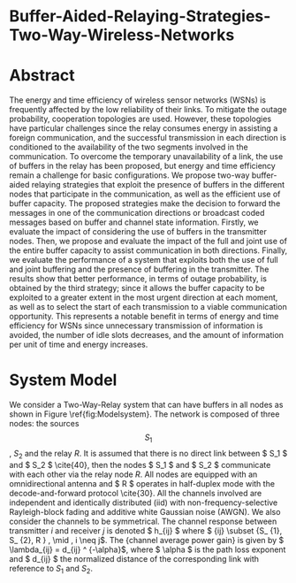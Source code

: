 # Buffer-Aided-Relaying-Strategies-Two-Way-Wireless-Networks

# Abstract
The energy and time efficiency of wireless sensor networks (WSNs) is frequently affected by the low reliability of their links. To mitigate the outage probability, cooperation topologies are used. However, these topologies have particular challenges since the relay consumes energy in assisting a foreign communication, and the successful transmission in each direction is conditioned to the availability of the two segments involved in the communication. To overcome the temporary unavailability of a link, the use of buffers in the relay has been proposed, but energy and time efficiency remain a challenge for basic configurations. We propose two-way buffer-aided relaying strategies that exploit the presence of buffers in the different nodes that participate in the communication, as well as the efficient use of buffer capacity. The proposed strategies make the decision to forward the messages in one of the communication directions or broadcast coded messages based on buffer and channel state information. Firstly, we evaluate the impact of considering the use of buffers in the transmitter nodes. Then, we propose and evaluate the impact of the full and joint use of the entire buffer capacity to assist communication in both directions. Finally, we evaluate the performance of a system that exploits both the use of full and joint buffering and the presence of buffering in the transmitter. The results show that better performance, in terms of outage probability, is obtained by the third strategy; since it allows the buffer capacity to be exploited to a greater extent in the most urgent direction at each moment, as well as to select the start of each transmission to a viable communication opportunity. This represents a notable benefit in terms of energy and time efficiency for WSNs since unnecessary transmission of information is avoided, the number of idle slots decreases, and the amount of information per unit of time and energy increases.

 # System Model 
We consider a Two-Way-Relay system that can have buffers in all nodes as shown in Figure \ref{fig:Modelsystem}. The network is composed of three nodes: the sources $$S_1$$, $S_2$ and the relay $R$. It is assumed that there is no direct link between $ S_1 $ and $ S_2 $ \cite{40}, then the nodes $ S_1 $ and $ S_2 $ communicate with each other via the relay node $R$.  All nodes are equipped with an omnidirectional antenna and $ R $ operates in half-duplex mode with the decode-and-forward protocol \cite{30}. All the channels involved are independent and identically distributed (iid) with non-frequency-selective Rayleigh-block fading and additive white Gaussian noise (AWGN). We also consider the channels to be symmetrical. 
The channel response between transmitter $i$ and receiver $j$ is denoted $ h_{ij} $ where $ \{ij\} \subset \{S_ {1}, S_ {2}, R \} \, \mid \, i \neq j$. The {channel average power gain} is given by $ \lambda_{ij} = d_{ij} ^ {-\alpha}$, where $ \alpha $ is the path loss exponent and $ d_{ij} $ the normalized distance of the corresponding link with reference to $S_1$ and $S_2$.
